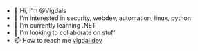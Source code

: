 - 👋 Hi, I’m @Vigdals
- 👀 I’m interested in security, webdev, automation, linux, python
- 🌱 I’m currently learning .NET
- 💞️ I’m looking to collaborate on stuff
- 📫 How to reach me [vigdal.dev](https://vigdal.dev/)

<!---
Vigdals/Vigdals is a ✨ special ✨ repository because its `README.md` (this file) appears on your GitHub profile.
You can click the Preview link to take a look at your changes.
--->
